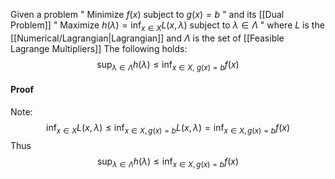 Given a problem 
" Minimize $f(x)$ subject to $g(x)=b$ "
and its [[Dual Problem]]
" Maximize $h(\lambda)=\inf_{x\in X}L(x,\lambda)$ subject to $\lambda \in \Lambda$ "
where $L$ is the [[Numerical/Lagrangian|Lagrangian]] 
and $\Lambda$ is the set of [[Feasible Lagrange Multipliers]]
The following holds:
$$
\sup_{\lambda\in\Lambda}h(\lambda)\leq \inf_{x\in X,\ g(x)=b}f(x)
$$
#### Proof
Note:
$$
\inf_{x\in X}L(x,\lambda) \leq \inf_{x\in X, g(x)=b}L(x,\lambda)=\inf_{x\in X,g(x)=b}f(x)
$$
Thus
$$
\sup_{\lambda \in \Lambda}h(\lambda)\leq \inf_{x\in X,g(x)=b}f(x)
$$
